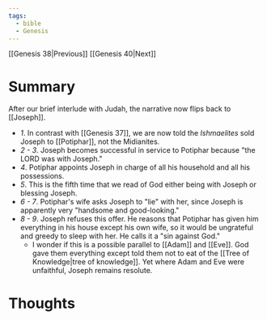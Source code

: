 ```yaml
---
tags:
  - bible
  - Genesis
---
```

[[Genesis 38|Previous]] [[Genesis 40|Next]]
# Summary
After our brief interlude with Judah, the narrative now flips back to [[Joseph]].
- *1*. In contrast with [[Genesis 37]], we are now told the *Ishmaelites* sold Joseph to [[Potiphar]], not the Midianites.
- *2 - 3*. Joseph becomes successful in service to Potiphar because "the LORD was with Joseph."
- *4*. Potiphar appoints Joseph in charge of all his household and all his possessions. 
- *5*. This is the fifth time that we read of God either being with Joseph or blessing Joseph. 
- *6 - 7*. Potiphar's wife asks Joseph to "lie" with her, since Joseph is apparently very "handsome and good-looking."
- *8 - 9*. Joseph refuses this offer. He reasons that Potiphar has given him everything in his house except his own wife, so it would be ungrateful and greedy to sleep with her. He calls it a "sin against God."
	- I wonder if this is a possible parallel to [[Adam]] and [[Eve]]. God gave them everything except told them not to eat of the [[Tree of Knowledge|tree of knowledge]]. Yet where Adam and Eve were unfaithful, Joseph remains resolute.
# Thoughts